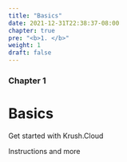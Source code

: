 ```yaml
---
title: "Basics"
date: 2021-12-31T22:38:37-08:00
chapter: true
pre: "<b>1. </b>"
weight: 1
draft: false
---
```


### Chapter 1

# Basics

Get started with Krush.Cloud

Instructions and more